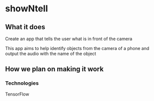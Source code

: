 # showNtell

## What it does

Create an app that tells the user what is in front of the camera

This app aims to help identify objects from the camera of a phone and output the
audio with the name of the object

## How we plan on making it work

### Technologies 

TensorFlow  
